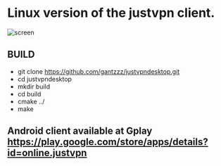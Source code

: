 
# Linux version of the justvpn client.

![screen](https://user-images.githubusercontent.com/25012104/155532524-98389838-34b2-4377-8191-75320a2f6b1a.png)

## BUILD

* git clone https://github.com/gantzzz/justvpndesktop.git
* cd justvpndesktop
* mkdir build
* cd build
* cmake ../
* make

## Android client available at Gplay https://play.google.com/store/apps/details?id=online.justvpn


